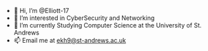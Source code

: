 - 👋 Hi, I’m @Elliott-17
- 👀 I’m interested in CyberSecurity and Networking
- 🌱 I’m currently Studying Computer Science at the University of St. Andrews
- 📫 Email me at ekh9@st-andrews.ac.uk
